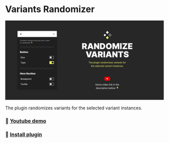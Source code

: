 # Variants Randomizer

![Cover](preview.jpg)

The plugin randomizes variants for the selected variant instances.

### 🎥 [Youtube demo](https://youtu.be/zc8qcvYaj6w)

### 🍰 [Install plugin](https://www.figma.com/community/plugin/981938541965949273/Variants-Randomizer)
